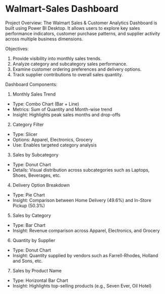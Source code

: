 # Walmart-Sales Dashboard

Project Overview: The Walmart Sales & Customer Analytics Dashboard is built using Power BI Desktop. It allows users to explore key sales performance indicators, customer purchase patterns, and supplier activity across multiple business dimensions.

Objectives:
1) Provide visibility into monthly sales trends.
2) Analyze category and subcategory sales performance.
3) Examine customer ordering preferences and delivery options.
4) Track supplier contributions to overall sales quantity.

Dashboard Components:

1. Monthly Sales Trend
* Type: Combo Chart (Bar + Line)
* Metrics: Sum of Quantity and Month-wise trend
* Insight: Highlights peak sales months and drop-offs

2. Category Filter
* Type: Slicer
* Options: Apparel, Electronics, Grocery
* Use: Enables targeted category analysis

3. Sales by Subcategory
* Type: Donut Chart
* Details: Visual distribution across subcategories such as Laptops, Shoes, Beverages, etc.

4. Delivery Option Breakdown
* Type: Pie Chart
* Insight: Comparison between Home Delivery (49.6%) and In-Store Pickup (50.3%)

5. Sales by Category
* Type: Bar Chart
* Insight: Revenue comparison across Apparel, Electronics, and Grocery

6. Quantity by Supplier
* Type: Donut Chart
* Insight: Quantity supplied by vendors such as Farrell-Rhodes, Holland and Sons, etc.

7. Sales by Product Name
* Type: Horizontal Bar Chart
* Insight: Highlights top-selling products (e.g., Seven Ever, Oil Hotel)





